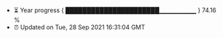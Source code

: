 - ⏳ Year progress { ██████████████████████▁▁▁▁▁▁▁▁ } 74.16 %
- ⏰ Updated on Tue, 28 Sep 2021 16:31:04 GMT


